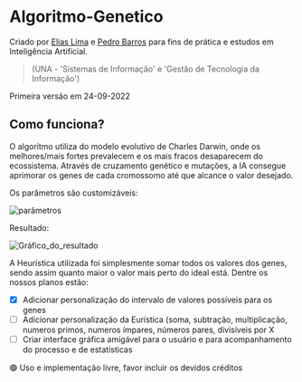 # Algoritmo-Genetico

Criado por [Elias Lima](https://github.com/Elias-Lima-code) 
e [Pedro Barros](https://github.com/Pedro-Barros77)
para fins de prática e estudos em Inteligência Artificial.
> (UNA - 'Sistemas de Informação' e 'Gestão de Tecnologia da Informação')


Primeira versão em 24-09-2022


## Como funciona?


O algorítmo utiliza do modelo evolutivo de Charles Darwin, onde os melhores/mais fortes prevalecem e os mais fracos desaparecem do ecossistema.
Através de cruzamento genético e mutações, a IA consegue aprimorar os genes de cada cromossomo até que alcance o valor desejado.

Os parâmetros são customizáveis:

![parâmetros](https://user-images.githubusercontent.com/85772380/201182280-6563823b-fdf7-4f12-b7fb-ab004cc74b8d.png)

Resultado:

![Gráfico_do_resultado](https://user-images.githubusercontent.com/85772380/201182399-07859ce9-1c25-4578-a7dc-dacaa8761afb.png)


A Heurística utilizada foi simplesmente somar todos os valores dos genes, sendo assim quanto maior o valor mais perto do ideal está.
Dentre os nossos planos estão:
- [x] Adicionar personalização do intervalo de valores possíveis para os genes
- [ ] Adicionar personalização da Eurística (soma, subtração, multiplicação, numeros primos, numeros ímpares, números pares, divisíveis por X
- [ ] Criar interface gráfica amigável para o usuário e para acompanhamento do processo e de estatísticas

:green_circle: Uso e implementação livre, favor incluir os devidos créditos
